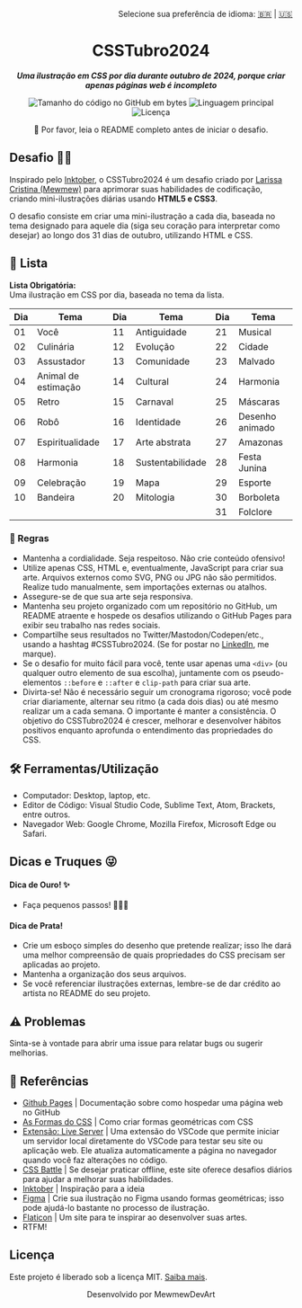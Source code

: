 <p align="right">
    Selecione sua preferência de idioma: 
    <a href="https://github.com/mewmewdevart/CSSTubro2024/blob/main/README_ptBR.md">🇧🇷</a> |
    <a href="https://github.com/mewmewdevart/CSSTubro2024/blob/main/README.md">🇺🇸</a>
</p>

<h1 align="center">
    CSSTubro2024
</h1>

<p align="center">
    <b><i>Uma ilustração em CSS por dia durante outubro de 2024, porque criar apenas páginas web é incompleto</i></b><br>
</p>

<p align="center">
    <img alt="Tamanho do código no GitHub em bytes" src="https://img.shields.io/github/languages/code-size/mewmewdevart/CSSTubro2024?color=6272a4" />
    <img alt="Linguagem principal" src="https://img.shields.io/github/languages/top/mewmewdevart/CSSTubro2024?color=6272a4"/>
    <img alt="Licença" src="https://img.shields.io/github/license/mewmewdevart/CSSTubro2024?color=6272a4"/>
</p>

<p align="center">
    📌 Por favor, leia o README completo antes de iniciar o desafio.
</p>

## Desafio 🚀💫
Inspirado pelo [Inktober](https://inktober.com/rules), o CSSTubro2024 é um desafio criado por [Larissa Cristina (Mewmew)](https://github.com/mewmewdevart) para aprimorar suas habilidades de codificação, criando mini-ilustrações diárias usando **HTML5 e CSS3**.

O desafio consiste em criar uma mini-ilustração a cada dia, baseada no tema designado para aquele dia (siga seu coração para interpretar como desejar) ao longo dos 31 dias de outubro, utilizando HTML e CSS.

## 🎨 Lista
**Lista Obrigatória:** <br>
Uma ilustração em CSS por dia, baseada no tema da lista.

| Dia  | Tema              | Dia  | Tema             | Dia  | Tema             |
| ---- | ------------------ | ---- | ----------------- | ---- | ----------------- |
| 01   | Você           | 11   | Antiguidade       | 21   | Musical           |
| 02   | Culinária          | 12   | Evolução          | 22   | Cidade          |
| 03   | Assustador         | 13   | Comunidade        | 23   | Malvado              |
| 04   | Animal de estimação| 14   | Cultural         | 24   | Harmonia          |
| 05   | Retro              | 15   | Carnaval          | 25   | Máscaras          |
| 06   | Robô               | 16   | Identidade        | 26   | Desenho animado   |
| 07   | Espiritualidade    | 17   | Arte abstrata     | 27   | Amazonas          |
| 08   | Harmonia           | 18   | Sustentabilidade    | 28   | Festa Junina      |
| 09   | Celebração         | 19   | Mapa              | 29   | Esporte           |
| 10   | Bandeira           | 20   | Mitologia         | 30   | Borboleta         |
|      |                    |      |                   | 31   | Folclore              |

### 📝 Regras
- Mantenha a cordialidade. Seja respeitoso. Não crie conteúdo ofensivo!
- Utilize apenas CSS, HTML e, eventualmente, JavaScript para criar sua arte. Arquivos externos como SVG, PNG ou JPG não são permitidos. Realize tudo manualmente, sem importações externas ou atalhos.
- Assegure-se de que sua arte seja responsiva.
- Mantenha seu projeto organizado com um repositório no GitHub, um README atraente e hospede os desafios utilizando o GitHub Pages para exibir seu trabalho nas redes sociais.
- Compartilhe seus resultados no Twitter/Mastodon/Codepen/etc., usando a hashtag #CSSTubro2024. (Se for postar no [LinkedIn](https://www.linkedin.com/in/mewmewdevart/), me marque).
- Se o desafio for muito fácil para você, tente usar apenas uma `<div>` (ou qualquer outro elemento de sua escolha), juntamente com os pseudo-elementos `::before` e `::after` e `clip-path` para criar sua arte.
- Divirta-se! Não é necessário seguir um cronograma rigoroso; você pode criar diariamente, alternar seu ritmo (a cada dois dias) ou até mesmo realizar um a cada semana. O importante é manter a consistência. O objetivo do CSSTubro2024 é crescer, melhorar e desenvolver hábitos positivos enquanto aprofunda o entendimento das propriedades do CSS.

## 🛠️ Ferramentas/Utilização
- Computador: Desktop, laptop, etc.
- Editor de Código: Visual Studio Code, Sublime Text, Atom, Brackets, entre outros.
- Navegador Web: Google Chrome, Mozilla Firefox, Microsoft Edge ou Safari.

## Dicas e Truques 😜
#### Dica de Ouro! ✨
- Faça pequenos passos! 👶🏾🍼

#### Dica de Prata!
- Crie um esboço simples do desenho que pretende realizar; isso lhe dará uma melhor compreensão de quais propriedades do CSS precisam ser aplicadas ao projeto.
- Mantenha a organização dos seus arquivos.
- Se você referenciar ilustrações externas, lembre-se de dar crédito ao artista no README do seu projeto.

## ⚠️ Problemas
Sinta-se à vontade para abrir uma issue para relatar bugs ou sugerir melhorias.

## 📎 Referências 
- [Github Pages](https://pages.github.com/) | Documentação sobre como hospedar uma página web no GitHub
- [As Formas do CSS](https://css-tricks.com/the-shapes-of-css/) | Como criar formas geométricas com CSS
- [Extensão: Live Server](https://marketplace.visualstudio.com/items?itemName=ritwickdey.LiveServer) | Uma extensão do VSCode que permite iniciar um servidor local diretamente do VSCode para testar seu site ou aplicação web. Ele atualiza automaticamente a página no navegador quando você faz alterações no código.
- [CSS Battle](https://cssbattle.dev/) | Se desejar praticar offline, este site oferece desafios diários para ajudar a melhorar suas habilidades.
- [Inktober](https://inktober.com/rules) | Inspiração para a ideia
- [Figma](https://www.figma.com/) | Crie sua ilustração no Figma usando formas geométricas; isso pode ajudá-lo bastante no processo de ilustração.
- [Flaticon](https://www.flaticon.com/) | Um site para te inspirar ao desenvolver suas artes.
- RTFM!

## Licença
Este projeto é liberado sob a licença MIT. [Saiba mais](LICENSE).

<p align="center"> Desenvolvido por MewmewDevArt </p>
